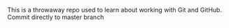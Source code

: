 
This is a throwaway repo used to learn about working with Git and GitHub.
Commit directly to master branch
